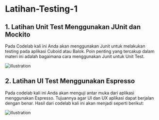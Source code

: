# Latihan-Testing-1
## 1. Latihan Unit Test Menggunakan JUnit dan Mockito
Pada Codelab kali ini Anda akan menggunakan Junit untuk melakukan testing pada aplikasi Cuboid atau Balok. Poin penting yang tercakup dalam materi ini adalah bagaimana cara menggunakan Junit untuk Unit Test.

![illustration](https://dicoding-web-img.sgp1.cdn.digitaloceanspaces.com/original/academy/dos:2145d7816fff1443ab4f08adfcdc03f520210830160054.png)

## 2. Latihan UI Test Menggunakan Espresso
Pada codelab kali ini Anda akan menguji antar muka dari aplikasi menggunakan Espresso. Tujuannya agar UI dan UX aplikasi dapat berjalan dengan benar. Hasil dari codelab kali ini akan menjadi seperti berikut:

![illustration](https://dicoding-web-img.sgp1.cdn.digitaloceanspaces.com/original/academy/dos:ab05595bdc3f4f9a37e81c837ea5d2e820210830170106.gif)
